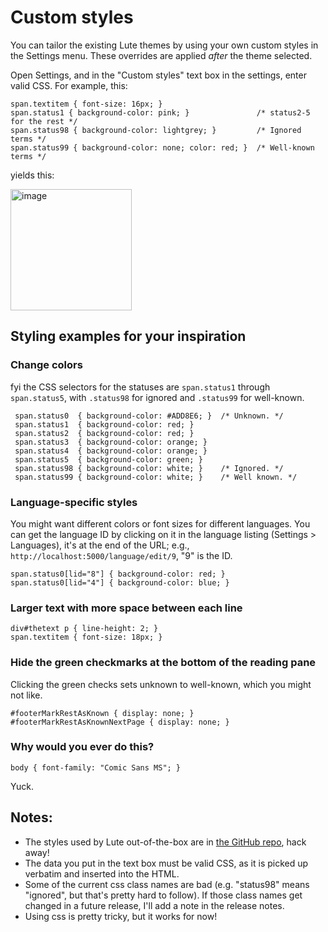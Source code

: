 # Custom styles

You can tailor the existing Lute themes by using your own custom styles in the Settings menu.  These overrides are applied _after_ the theme selected.

Open Settings, and in the "Custom styles" text box in the settings, enter valid CSS.  For example, this:

```
span.textitem { font-size: 16px; }
span.status1 { background-color: pink; }               /* status2-5 for the rest */
span.status98 { background-color: lightgrey; }         /* Ignored terms */
span.status99 { background-color: none; color: red; }  /* Well-known terms */
```

yields this:

<img width="194" alt="image" src="https://github.com/jzohrab/lute/assets/1637133/8b088df2-35fd-486c-8694-8bd580afe974">

## Styling examples for your inspiration

### Change colors

fyi the CSS selectors for the statuses are `span.status1` through `span.status5`, with `.status98` for ignored and `.status99` for well-known.

```
 span.status0  { background-color: #ADD8E6; }  /* Unknown. */
 span.status1  { background-color: red; }
 span.status2  { background-color: red; }
 span.status3  { background-color: orange; }
 span.status4  { background-color: orange; }
 span.status5  { background-color: green; }
 span.status98 { background-color: white; }    /* Ignored. */
 span.status99 { background-color: white; }    /* Well known. */
```

### Language-specific styles

You might want different colors or font sizes for different languages.  You can get the language ID by clicking on it in the language listing (Settings > Languages), it's at the end of the URL; e.g., `http://localhost:5000/language/edit/9`, "9" is the ID.

```
span.status0[lid="8"] { background-color: red; }
span.status0[lid="4"] { background-color: blue; }
```

### Larger text with more space between each line

```
div#thetext p { line-height: 2; }
span.textitem { font-size: 18px; }
```

### Hide the green checkmarks at the bottom of the reading pane

Clicking the green checks sets unknown to well-known, which you might not like.


```
#footerMarkRestAsKnown { display: none; }
#footerMarkRestAsKnownNextPage { display: none; }
```

### Why would you ever do this?

```
body { font-family: "Comic Sans MS"; }
```

Yuck.

## Notes:

* The styles used by Lute out-of-the-box are in [the GitHub repo](https://github.com/jzohrab/lute-v3/blob/master/lute/static/css/styles.css), hack away!
* The data you put in the text box must be valid CSS, as it is picked up verbatim and inserted into the HTML.
* Some of the current css class names are bad (e.g. "status98" means "ignored", but that's pretty hard to follow).  If those class names get changed in a future release, I'll add a note in the release notes.
* Using css is pretty tricky, but it works for now!

